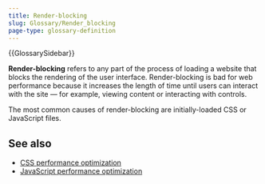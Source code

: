 ```yaml
---
title: Render-blocking
slug: Glossary/Render_blocking
page-type: glossary-definition
---
```


{{GlossarySidebar}}

**Render-blocking** refers to any part of the process of loading a website that blocks the rendering of the user interface. Render-blocking is bad for web performance because it increases the length of time until users can interact with the site — for example, viewing content or interacting with controls.

The most common causes of render-blocking are initially-loaded CSS or JavaScript files.

## See also

- [CSS performance optimization](/en-US/docs/Learn_web_development/Extensions/Performance/CSS)
- [JavaScript performance optimization](/en-US/docs/Learn_web_development/Extensions/Performance/JavaScript)
